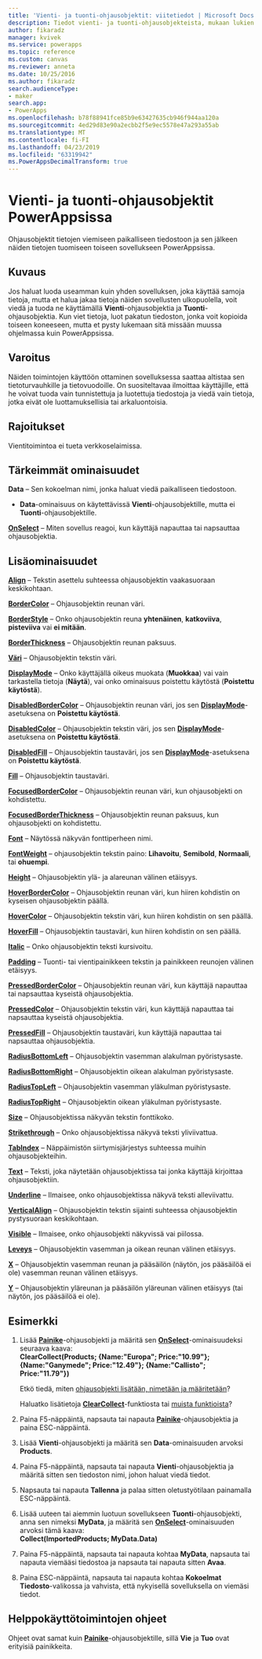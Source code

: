 ```yaml
---
title: 'Vienti- ja tuonti-ohjausobjektit: viitetiedot | Microsoft Docs'
description: Tiedot vienti- ja tuonti-ohjausobjekteista, mukaan lukien ominaisuudet ja esimerkit
author: fikaradz
manager: kvivek
ms.service: powerapps
ms.topic: reference
ms.custom: canvas
ms.reviewer: anneta
ms.date: 10/25/2016
ms.author: fikaradz
search.audienceType:
- maker
search.app:
- PowerApps
ms.openlocfilehash: b78f88941fce85b9e63427635cb946f944aa120a
ms.sourcegitcommit: 4ed29d83e90a2ecbb2f5e9ec5578e47a293a55ab
ms.translationtype: MT
ms.contentlocale: fi-FI
ms.lasthandoff: 04/23/2019
ms.locfileid: "63319942"
ms.PowerAppsDecimalTransform: true
---
```

# <a name="export-control-and-import-control-in-powerapps"></a>Vienti- ja tuonti-ohjausobjektit PowerAppsissa
Ohjausobjektit tietojen viemiseen paikalliseen tiedostoon ja sen jälkeen näiden tietojen tuomiseen toiseen sovellukseen PowerAppsissa.

## <a name="description"></a>Kuvaus
Jos haluat luoda useamman kuin yhden sovelluksen, joka käyttää samoja tietoja, mutta et halua jakaa tietoja näiden sovellusten ulkopuolella, voit viedä ja tuoda ne käyttämällä **Vienti**-ohjausobjektia ja **Tuonti**-ohjausobjektia. Kun viet tietoja, luot pakatun tiedoston, jonka voit kopioida toiseen koneeseen, mutta et pysty lukemaan sitä missään muussa ohjelmassa kuin PowerAppsissa.

## <a name="warning"></a>Varoitus
Näiden toimintojen käyttöön ottaminen sovelluksessa saattaa altistaa sen tietoturvauhkille ja tietovuodoille.  On suositeltavaa ilmoittaa käyttäjille, että he voivat tuoda vain tunnistettuja ja luotettuja tiedostoja ja viedä vain tietoja, jotka eivät ole luottamuksellisia tai arkaluontoisia.

## <a name="limitations"></a>Rajoitukset
Vientitoimintoa ei tueta verkkoselaimissa.

## <a name="key-properties"></a>Tärkeimmät ominaisuudet
**Data** – Sen kokoelman nimi, jonka haluat viedä paikalliseen tiedostoon.

* **Data**-ominaisuus on käytettävissä **Vienti**-ohjausobjektille, mutta ei **Tuonti**-ohjausobjektille.

**[OnSelect](properties-core.md)** – Miten sovellus reagoi, kun käyttäjä napauttaa tai napsauttaa ohjausobjektia.

## <a name="additional-properties"></a>Lisäominaisuudet
**[Align](properties-text.md)**  – Tekstin asettelu suhteessa ohjausobjektin vaakasuoraan keskikohtaan.

**[BorderColor](properties-color-border.md)** – Ohjausobjektin reunan väri.

**[BorderStyle](properties-color-border.md)** – Onko ohjausobjektin reuna **yhtenäinen**, **katkoviiva**, **pisteviiva** vai **ei mitään**.

**[BorderThickness](properties-color-border.md)** – Ohjausobjektin reunan paksuus.

**[Väri](properties-color-border.md)**  – Ohjausobjektin tekstin väri.

**[DisplayMode](properties-core.md)** – Onko käyttäjällä oikeus muokata (**Muokkaa**) vai vain tarkastella tietoja (**Näytä**), vai onko ominaisuus poistettu käytöstä (**Poistettu käytöstä**).

**[DisabledBorderColor](properties-color-border.md)** – Ohjausobjektin reunan väri, jos sen **[DisplayMode](properties-core.md)**-asetuksena on **Poistettu käytöstä**.

**[DisabledColor](properties-color-border.md)** – Ohjausobjektin tekstin väri, jos sen **[DisplayMode](properties-core.md)**-asetuksena on **Poistettu käytöstä**.

**[DisabledFill](properties-color-border.md)** – Ohjausobjektin taustaväri, jos sen **[DisplayMode](properties-core.md)**-asetuksena on **Poistettu käytöstä**.

**[Fill](properties-color-border.md)** – Ohjausobjektin taustaväri.

**[FocusedBorderColor](properties-color-border.md)**  – Ohjausobjektin reunan väri, kun ohjausobjekti on kohdistettu.

**[FocusedBorderThickness](properties-color-border.md)** – Ohjausobjektin reunan paksuus, kun ohjausobjekti on kohdistettu.

**[Font](properties-text.md)** – Näytössä näkyvän fonttiperheen nimi.

**[FontWeight](properties-text.md)**  – ohjausobjektin tekstin paino: **Lihavoitu**, **Semibold**, **Normaali**, tai **ohuempi**.

**[Height](properties-size-location.md)** – Ohjausobjektin ylä- ja alareunan välinen etäisyys.

**[HoverBorderColor](properties-color-border.md)** – Ohjausobjektin reunan väri, kun hiiren kohdistin on kyseisen ohjausobjektin päällä.

**[HoverColor](properties-color-border.md)**  – Ohjausobjektin tekstin väri, kun hiiren kohdistin on sen päällä.

**[HoverFill](properties-color-border.md)**  – Ohjausobjektin taustaväri, kun hiiren kohdistin on sen päällä.

**[Italic](properties-text.md)** – Onko ohjausobjektin teksti kursivoitu.

**[Padding](properties-size-location.md)** – Tuonti- tai vientipainikkeen tekstin ja painikkeen reunojen välinen etäisyys.

**[PressedBorderColor](properties-color-border.md)** – Ohjausobjektin reunan väri, kun käyttäjä napauttaa tai napsauttaa kyseistä ohjausobjektia.

**[PressedColor](properties-color-border.md)** – Ohjausobjektin tekstin väri, kun käyttäjä napauttaa tai napsauttaa kyseistä ohjausobjektia.

**[PressedFill](properties-color-border.md)** – Ohjausobjektin taustaväri, kun käyttäjä napauttaa tai napsauttaa ohjausobjektia.

**[RadiusBottomLeft](properties-size-location.md)** – Ohjausobjektin vasemman alakulman pyöristysaste.

**[RadiusBottomRight](properties-size-location.md)** – Ohjausobjektin oikean alakulman pyöristysaste.

**[RadiusTopLeft](properties-size-location.md)** – Ohjausobjektin vasemman yläkulman pyöristysaste.

**[RadiusTopRight](properties-size-location.md)** – Ohjausobjektin oikean yläkulman pyöristysaste.

**[Size](properties-text.md)** – Ohjausobjektissa näkyvän tekstin fonttikoko.

**[Strikethrough](properties-text.md)**  – Onko ohjausobjektissa näkyvä teksti yliviivattua.

**[TabIndex](properties-accessibility.md)** – Näppäimistön siirtymisjärjestys suhteessa muihin ohjausobjekteihin.

**[Text](properties-core.md)**  – Teksti, joka näytetään ohjausobjektissa tai jonka käyttäjä kirjoittaa ohjausobjektiin.

**[Underline](properties-text.md)** – Ilmaisee, onko ohjausobjektissa näkyvä teksti alleviivattu.

**[VerticalAlign](properties-text.md)** – Ohjausobjektin tekstin sijainti suhteessa ohjausobjektin pystysuoraan keskikohtaan.

**[Visible](properties-core.md)** – Ilmaisee, onko ohjausobjekti näkyvissä vai piilossa.

**[Leveys](properties-size-location.md)** – Ohjausobjektin vasemman ja oikean reunan välinen etäisyys.

**[X](properties-size-location.md)** – Ohjausobjektin vasemman reunan ja pääsäilön (näytön, jos pääsäilöä ei ole) vasemman reunan välinen etäisyys.

**[Y](properties-size-location.md)** – Ohjausobjektin yläreunan ja pääsäilön yläreunan välinen etäisyys (tai näytön, jos pääsäilöä ei ole).

## <a name="example"></a>Esimerkki
1. Lisää **[Painike](control-button.md)**-ohjausobjekti ja määritä sen **[OnSelect](properties-core.md)**-ominaisuudeksi seuraava kaava:
   <br>**ClearCollect(Products; {Name:"Europa"; Price:"10.99"}; {Name:"Ganymede"; Price:"12.49"}; {Name:"Callisto"; Price:"11.79"})**
   
    Etkö tiedä, miten [ohjausobjekti lisätään, nimetään ja määritetään](../add-configure-controls.md)?
   
    Haluatko lisätietoja **[ClearCollect](../functions/function-clear-collect-clearcollect.md)**-funktiosta tai [muista funktioista](../formula-reference.md)?
2. Paina F5-näppäintä, napsauta tai napauta **[Painike](control-button.md)**-ohjausobjektia ja paina ESC-näppäintä.
3. Lisää **Vienti**-ohjausobjekti ja määritä sen **Data**-ominaisuuden arvoksi **Products**.
4. Paina F5-näppäintä, napsauta tai napauta **Vienti**-ohjausobjektia ja määritä sitten sen tiedoston nimi, johon haluat viedä tiedot.
5. Napsauta tai napauta **Tallenna** ja palaa sitten oletustyötilaan painamalla ESC-näppäintä.
6. Lisää uuteen tai aiemmin luotuun sovellukseen **Tuonti**-ohjausobjekti, anna sen nimeksi **MyData**, ja määritä sen **[OnSelect](properties-core.md)**-ominaisuuden arvoksi tämä kaava:<br>
   **Collect(ImportedProducts; MyData.Data)**
7. Paina F5-näppäintä, napsauta tai napauta kohtaa **MyData**, napsauta tai napauta viemääsi tiedostoa ja napsauta tai napauta sitten **Avaa**.
8. Paina ESC-näppäintä, napsauta tai napauta kohtaa **Kokoelmat** **Tiedosto**-valikossa ja vahvista, että nykyisellä sovelluksella on viemäsi tiedot.


## <a name="accessibility-guidelines"></a>Helppokäyttötoimintojen ohjeet
Ohjeet ovat samat kuin **[Painike](control-button.md)**-ohjausobjektille, sillä **Vie** ja **Tuo** ovat erityisiä painikkeita.
